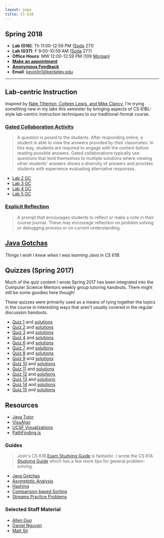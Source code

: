 ```yaml
---
layout: page
title: CS 61B
---
```


## Spring 2018

- **Lab (016)**: Th 11:00-12:59 PM ([Soda][] 271)
- **Lab (037)**: F 9:00-10:59 AM ([Soda][] 277)
- **Office Hours**: MW 12:00-12:59 PM (109 [Morgan][])
- **[Make an appointment][calendar appointment]**
- **[Anonymous Feedback][]**
- **Email**: <kevinlin1@berkeley.edu>

----------

## Lab-centric Instruction

Inspired by [Nate Titterton, Colleen Lewis, and Mike Clancy][lab-centric], I'm
trying something new in my labs this semester by bringing aspects of
CS 61BL-style lab-centric instruction techniques to our traditional-format
course.

[lab-centric]: https://people.eecs.berkeley.edu/~clancy/ucwise/CS_Ed.pdf

### [Gated Collaboration Activity](/gc)

> A question is posed to the students. After responding online, a student is
> able to view the answers provided by their classmates. In this way, students
> are required to engage with the content before reading possible answers.
> Gated collaborations typically use questions that lend themselves to multiple
> solutions where viewing other students' answers shows a diversity of answers
> and provides students with experience evaluating alternative responses.

- [Lab 2 GC](https://docs.google.com/forms/d/e/1FAIpQLSeXMGgJTSvvKuxsOqnVMRWaj60VawPRejH-g7cPufJB56dzUg/viewform?usp=sf_link)
- [Lab 3 GC](https://docs.google.com/forms/d/e/1FAIpQLSeaQldFGblIx6eOWbkroGdyJKBqInbst53ImbZEirsPg1AxMw/viewform?usp=sf_link)
- [Lab 4 GC](https://docs.google.com/forms/d/e/1FAIpQLScmDJ5zLtfuMvXdIFVeJXaBEw3i-VB5BCIGBsRLK1Ka7WL1WA/viewform?usp=sf_link)
- [Lab 5 GC](https://docs.google.com/forms/d/e/1FAIpQLSeZYcT_DMB83gYe7yTr8a9JB3-6VxRFughQW8cwSfWreF4sfQ/viewform?usp=sf_link)

### [Explicit Reflection](/reflection)

> A prompt that encourages students to reflect or make a note in their course
> journal. These may encourage reflection on problem solving or debugging
> process or on current understanding.

## [Java Gotchas][]

*Things I wish I knew when I was learning Java in CS 61B.*

## Quizzes (Spring 2017)

Much of the quiz content I wrote Spring 2017 has been integrated into the
Computer Science Mentors weekly group tutoring handouts. There might still be
some goodies here though!

These quizzes were primarily used as a means of tying together the topics in
the course in interesting ways that aren't usually covered in the regular
discussion handouts.

- [Quiz 1](quiz/quiz01.pdf) and [solutions](quiz/quiz01_sol.pdf)
- [Quiz 2](quiz/quiz02.pdf) and [solutions](quiz/quiz02_sol.pdf)
- [Quiz 3](quiz/quiz03.pdf) and [solutions](quiz/quiz03_sol.pdf)
- [Quiz 4](quiz/quiz04.pdf) and [solutions](quiz/quiz04_sol.pdf)
- [Quiz 6](quiz/quiz06.pdf) and [solutions](quiz/quiz06_sol.pdf)
- [Quiz 7](quiz/quiz07.pdf) and [solutions](quiz/quiz07_sol.pdf)
- [Quiz 8](quiz/quiz08.pdf) and [solutions](quiz/quiz08_sol.pdf)
- [Quiz 9](quiz/quiz09.pdf) and [solutions](quiz/quiz09_sol.pdf)
- [Quiz 10](quiz/quiz10.pdf) and [solutions](quiz/quiz10_sol.pdf)
- [Quiz 11](quiz/quiz11.pdf) and [solutions](quiz/quiz11_sol.pdf)
- [Quiz 12](quiz/quiz12.pdf) and [solutions](quiz/quiz12_sol.pdf)
- [Quiz 13](quiz/quiz13.pdf) and [solutions](quiz/quiz13_sol.pdf)
- [Quiz 14](quiz/quiz14.pdf) and [solutions](quiz/quiz14_sol.pdf)
- [Quiz 15](quiz/quiz15.pdf) and [solutions](quiz/quiz15_sol.pdf)

## Resources

- [Java Tutor][]
- [VisuAlgo][]
- [UCSF Visualizations][ucsf]
- [PathFinding.js][pathfinding]

### Guides

> Josh's CS 61B [Exam Studying Guide][] is fantastic. I wrote the CS 61A
> [Studying Guide][] which has a few more tips for general problem-solving.

- [Java Gotchas][]
- [Asymptotic Analysis][]
- [Hashing][]
- [Comparison-based Sorting][sorting]
- [Streams Practice Problems][]

### Selected Staff Material

- [Allen Guo][]
- [Daniel Nguyen][]
- [Matt Sit][]

[datastructur.es]: http://datastructur.es/
[slack]: https://cs61b-sp17-kevin.slack.com/
[calendar appointment]: /meet
[anonymous feedback]: /feedback

[exam studying guide]: http://datastructur.es/sp17/materials/guides/study-guide.html
[studying guide]: https://cs61a.org/articles/studying.html

[java tutor]: http://www.pythontutor.com/java.html#mode=edit
[visualgo]: https://visualgo.net/en
[ucsf]: http://www.cs.usfca.edu/~galles/visualization/Algorithms.html
[pathfinding]: https://qiao.github.io/PathFinding.js/visual/
[java gotchas]: java-gotchas
[asymptotic analysis]: http://www.cs61bl.org/su16/materials/lab/lab07/lab07.html
[hashing]: http://www.cs61bl.org/su16/materials/lab/lab15/lab15.html
[sorting]: http://www.cs61bl.org/su16/materials/lab/lab21/lab21.html
[streams practice problems]: https://github.com/kevinlin1/streams

[allen guo]: http://aguo.us/cs61b/
[daniel nguyen]: http://danielnguyen.io/cs61b/
[matt sit]: https://mattsit.github.io/cs61b

[slc]: http://slc.berkeley.edu/
[soda]: http://www.berkeley.edu/map?soda
[cory]: http://www.berkeley.edu/map/?cory
[bechtel]: http://www.berkeley.edu/map/?bechtel
[morgan]: http://www.berkeley.edu/map?morgan
